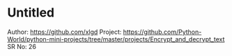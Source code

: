 # Untitled

Author: https://github.com/xlgd
Project: https://github.com/Python-World/python-mini-projects/tree/master/projects/Encrypt_and_decrypt_text
SR No: 26